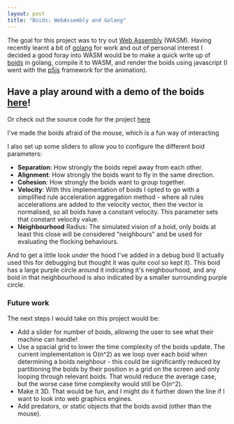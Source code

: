 ```yaml
---
layout: post
title: "Boids: WebAssembly and Golang"
---
```


The goal for this project was to try out [Web Assembly](https://webassembly.org/) (WASM). Having recently learnt a bit of [golang](https://go.dev/) for work and out of personal interest I decided a good foray into WASM would be to make a quick write up of [boids](http://www.red3d.com/cwr/boids/) in golang, compile it to WASM, and render the boids using javascript (I went with the [p5js](https://p5js.org/) framework for the animation).

## Have a play around with a demo of the boids [here](/demos/boids/)!

Or check out the source code for the project [here](https://github.com/jerome3o/boidswasm)

I've made the boids afraid of the mouse, which is a fun way of interacting

I also set up some sliders to allow you to configure the different boid parameters:

* **Separation**: How strongly the boids repel away from each other.
* **Alignment**: How strongly the boids want to fly in the same direction.
* **Cohesion**: How strongly the boids want to group together.
* **Velocity**: With this implementation of boids I opted to go with a simplified rule acceleration aggregation method - where all rules accelerations are added to the velocity vector, then the vector is normalised, so all boids have a constant velocity. This parameter sets that constant velocity value.
* **Neighbourhood** Radius: The simulated vision of a boid, only boids at least this close will be considered "neighbours" and be used for evaluating the flocking behaviours.


And to get a little look under the hood I've added in a debug boid (I actually used this for debugging but thought it was quite cool so kept it). This boid has a large purple circle around it indicating it's neighbourhood, and any boid in that neighbourhood is also indicated by a smaller surrounding purple circle.

### Future work

The next steps I would take on this project would be:
* Add a slider for number of boids, allowing the user to see what their machine can handle!
* Use a spacial grid to lower the time complexity of the boids update. The current implementation is O(n^2) as we loop over each boid when determining a boids neighbour - this could be significantly reduced by partitioning the boids by their position in a grid on the screen and only looping through relevant boids. That would reduce the average case, but the worse case time complexity would still be O(n^2).
* Make it 3D. That would be fun, and I might do it further down the line if I want to look into web graphics engines.
* Add predators, or static objects that the boids avoid (other than the mouse).
